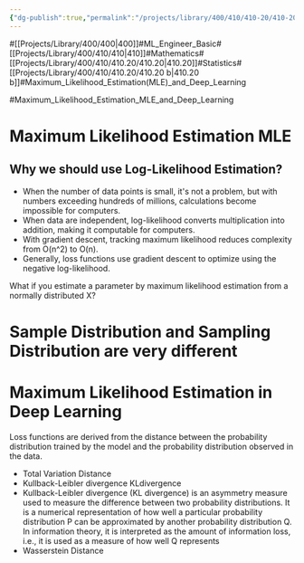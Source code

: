 ```yaml
---
{"dg-publish":true,"permalink":"/projects/library/400/410/410-20/410-20-b/","noteIcon":"0","created":"2024-02-07T09:40:03.978+09:00","updated":"2024-04-10T19:54:47.145+09:00"}
---
```


#[[Projects/Library/400/400\|400]]#ML_Engineer_Basic#[[Projects/Library/400/410/410\|410]]#Mathematics#[[Projects/Library/400/410/410.20/410.20\|410.20]]#Statistics#[[Projects/Library/400/410/410.20/410.20 b\|410.20 b]]#Maximum_Likelihood_Estimation(MLE)_and_Deep_Learning





#Maximum_Likelihood_Estimation_MLE_and_Deep_Learning 
# Maximum Likelihood Estimation MLE

##  Why we should use Log-Likelihood Estimation?
- When the number of data points is small, it's not a problem, but with numbers exceeding hundreds of millions, calculations become impossible for computers.
- When data are independent, log-likelihood converts multiplication into addition, making it computable for computers.
- With gradient descent, tracking maximum likelihood reduces complexity from O(n^2) to O(n).
- Generally, loss functions use gradient descent to optimize using the negative log-likelihood.

What if you estimate a parameter by maximum likelihood estimation from a normally distributed X?

# Sample Distribution and Sampling Distribution are very different


# Maximum Likelihood Estimation in Deep Learning
Loss functions are derived from the distance between the probability distribution trained by the model and the probability distribution observed in the data.
- Total Variation Distance
- Kullback-Leibler divergence KLdivergence
- Kullback-Leibler divergence (KL divergence) is an asymmetry measure used to measure the difference between two probability distributions. It is a numerical representation of how well a particular probability distribution P can be approximated by another probability distribution Q. In information theory, it is interpreted as the amount of information loss, i.e., it is used as a measure of how well Q represents 
- Wasserstein Distance

